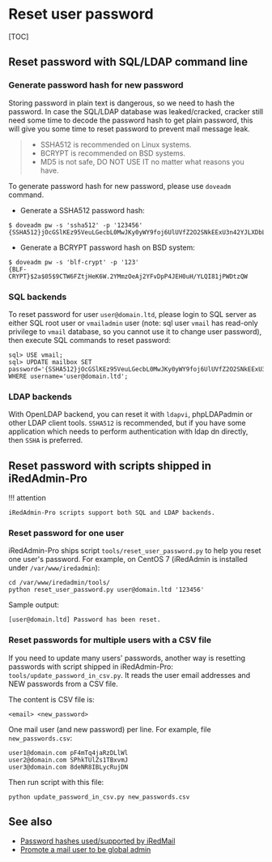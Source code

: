 # Reset user password

[TOC]

## Reset password with SQL/LDAP command line

### Generate password hash for new password

Storing password in plain text is dangerous, so we need to hash the password.
In case the SQL/LDAP database was leaked/cracked, cracker still need some time
to decode the password hash to get plain password, this will give you some
time to reset password to prevent mail message leak.

> * SSHA512 is recommended on Linux systems.
> * BCRYPT is recommended on BSD systems.
> * MD5 is not safe, DO NOT USE IT no matter what reasons you have.

To generate password hash for new password, please use `doveadm` command.

* Generate a SSHA512 password hash:

```
$ doveadm pw -s 'ssha512' -p '123456'
{SSHA512}jOcGSlKEz95VeuLGecbL0MwJKy0yWY9foj6UlUVfZ2O2SNkEExU3n42YJLXDbLnu3ghnIRBkwDMsM31q7OI0jY5B/5E=
```

* Generate a BCRYPT password hash on BSD system:

```
$ doveadm pw -s 'blf-crypt' -p '123'
{BLF-CRYPT}$2a$05$9CTW6FZtjHeK6W.2YMmzOeAj2YFvDpP4JEH0uH/YLQI81jPWDtzQW
```

### SQL backends

To reset password for user `user@domain.ltd`, please login to SQL server as
either SQL root user or `vmailadmin` user (note: sql user `vmail` has read-only
privilege to `vmail` database, so you cannot use it to change user password),
then execute SQL commands to reset password:

```
sql> USE vmail;
sql> UPDATE mailbox SET password='{SSHA512}jOcGSlKEz95VeuLGecbL0MwJKy0yWY9foj6UlUVfZ2O2SNkEExU3n42YJLXDbLnu3ghnIRBkwDMsM31q7OI0jY5B/5E=' WHERE username='user@domain.ltd';
```

### LDAP backends

With OpenLDAP backend, you can reset it with `ldapvi`, phpLDAPadmin or other
LDAP client tools. `SSHA512` is recommended, but if you have some application
which needs to perform authentication with ldap dn directly, then `SSHA` is
preferred.

## Reset password with scripts shipped in iRedAdmin-Pro

!!! attention

    iRedAdmin-Pro scripts support both SQL and LDAP backends.

### Reset password for one user

iRedAdmin-Pro ships script `tools/reset_user_password.py` to help you reset
one user's password. For example, on CentOS 7 (iRedAdmin is installed under
`/var/www/iredadmin`):

```
cd /var/www/iredadmin/tools/
python reset_user_password.py user@domain.ltd '123456'
```

Sample output:

```
[user@domain.ltd] Password has been reset.
```

### Reset passwords for multiple users with a CSV file

If you need to update many users' passwords, another way is resetting passwords
with script shipped in iRedAdmin-Pro: `tools/update_password_in_csv.py`. It
reads the user email addresses and NEW passwords from a CSV file.

The content is CSV file is:

```
<email> <new_password>
```

One mail user (and new password) per line. For example, file `new_passwords.csv`:

```
user1@domain.com pF4mTq4jaRzDLlWl
user2@domain.com SPhkTUlZs1TBxvmJ
user3@domain.com 8deNR8IBLycRujDN
```

Then run script with this file:

```
python update_password_in_csv.py new_passwords.csv
```

## See also

* [Password hashes used/supported by iRedMail](./password.hashes.html)
* [Promote a mail user to be global admin](./promote.user.to.global.admin.html)
